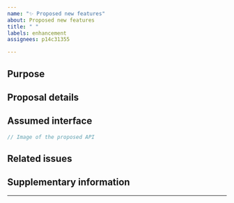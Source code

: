 ```yaml
---
name: "✨ Proposed new features"
about: Proposed new features
title: " "
labels: enhancement
assignees: p14c31355

---
```


## Purpose

<!-- What do you want to achieve? -->
<!-- Example: Add Error enum. -->

## Proposal details

<!-- What kind of configuration? trait? mod? -->

## Assumed interface

```rust
// Image of the proposed API

```

## Related issues

<!-- If there are any related issues or PRs -->

## Supplementary information

<!-- optional -->

---
